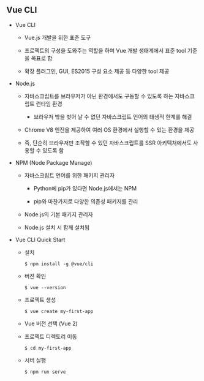 ## Vue CLI

* Vue CLI
  
  * Vue.js 개발을 위한 표준 도구
  
  * 프로젝트의 구성을 도와주는 역할을 하며 Vue 개발 생태계에서 표준 tool 기준을 목표로 함
  
  * 확장 플러그인, GUI, ES2015 구성 요소 제공 등 다양한 tool 제공

* Node.js
  
  * 자바스크립트를 브라우저가 아닌 환경에서도 구동할 수 있도록 하는 자바스크립트 런타임 환경
    
    * 브라우저 밖을 벗어 날 수 없던 자바스크립트 언어의 태생적 한계를 해결
  
  * Chrome V8 엔진을 제공하여 여러 OS 환경에서 실행할 수 있는 환경을 제공
  
  * 즉, 단순히 브라우저만 조작할 수 있던 자바스크립트를 SSR 아키텍처에서도 사용할 수 있도록 함

* NPM (Node Package  Manage)
  
  * 자바스크립트 언어를 위한 패키지 관리자
    
    * Python에 pip가 있다면 Node.js에서는 NPM
    
    * pip와 마찬가지로 다양한 의존성 패키지를 관리
  
  * Node.js의 기본 패키지 관리자
  
  * Node.js 설치 시 함께 설치됨

* Vue CLI Quick Start
  
  * 설치
    
    ```
    $ npm install -g @vue/cli
    ```
  
  * 버젼 확인
    
    ```
    $ vue --version
    ```
  
  * 프로젝트 생성
    
    ```
    $ vue create my-first-app
    ```
  
  * Vue 버전 선택 (Vue 2)
  
  * 프로젝트 디렉토리 이동
    
    ```
    $ cd my-first-app
    ```
  
  * 서버 실행
    
    ```
    $ npm run serve
    ```
    
    
